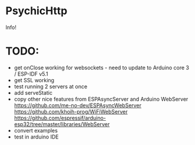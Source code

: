 # PsychicHttp

Info!

# TODO:

* get onClose working for websockets - need to update to Arduino core 3 / ESP-IDF v5.1
* get SSL working
* test running 2 servers at once
* add serveStatic
* copy other nice features from ESPAsyncServer and Arduino WebServer
    https://github.com/me-no-dev/ESPAsyncWebServer
    https://github.com/khoih-prog/WiFiWebServer
    https://github.com/espressif/arduino-esp32/tree/master/libraries/WebServer
* convert examples
* test in arduino IDE